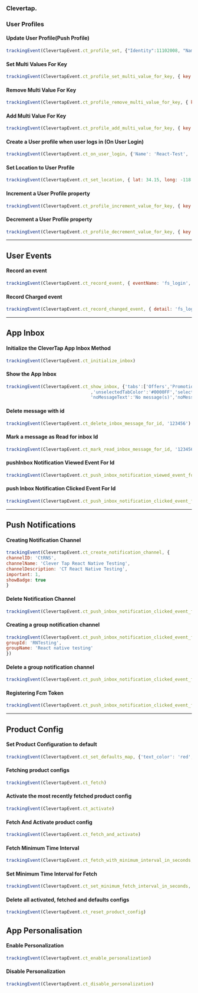 ### Clevertap.

### User Profiles

#### Update User Profile(Push Profile)

```javascript
trackingEvent(ClevertapEvent.ct_profile_set, {"Identity":11102008, "Name":"React-Test Profile","Email":"r@gmail.com","Gender":"Male","DOB":"1995-10-14", "custom":1.73})
```

#### Set Multi Values For Key 

```javascript
trackingEvent(ClevertapEvent.ct_profile_set_multi_value_for_key, { key: 'letters', value: ['a', 'b', 'c'] })
```

#### Remove Multi Value For Key 

```javascript
trackingEvent(ClevertapEvent.ct_profile_remove_multi_value_for_key, { key: 'letters', value: 'b' })
```

#### Add Multi Value For Key

```javascript 
trackingEvent(ClevertapEvent.ct_profile_add_multi_value_for_key, { key: 'letters', value: 'd' })
```

#### Create a User profile when user logs in (On User Login)

```javascript
trackingEvent(ClevertapEvent.ct_on_user_login, {'Name': 'React-Test', 'Identity': '11102008', 'Email': 'r@gmail.com', 'custom1': 43})
```

#### Set Location to User Profile

```javascript
trackingEvent(ClevertapEvent.ct_set_location, { lat: 34.15, long: -118.20 })
```

#### Increment a User Profile property

```javascript
trackingEvent(ClevertapEvent.ct_profile_increment_value_for_key, { key: 'score', value: 1 })
```

#### Decrement a User Profile property

```javascript 
trackingEvent(ClevertapEvent.ct_profile_decrement_value_for_key, { key: 'score', value: 1 })
```

-----------

## User Events

#### Record an event  

```javascript
trackingEvent(ClevertapEvent.ct_record_event, { eventName: 'fs_login', evenData: {} })
```

#### Record Charged event

```javascript 
trackingEvent(ClevertapEvent.ct_record_changed_event, { detail: 'fs_login', items: [] })
```

-----------

## App Inbox

#### Initialize the CleverTap App Inbox Method

```javascript 
trackingEvent(ClevertapEvent.ct_initialize_inbox)
```

#### Show the App Inbox

```javascript
trackingEvent(ClevertapEvent.ct_show_inbox, {'tabs':['Offers','Promotions'],'navBarTitle':'My App Inbox','navBarTitleColor':'#FF0000','navBarColor':'#FFFFFF','inboxBackgroundColor':'#AED6F1','backButtonColor':'#00FF00'
                                ,'unselectedTabColor':'#0000FF','selectedTabColor':'#FF0000','selectedTabIndicatorColor':'#000000',
                                'noMessageText':'No message(s)','noMessageTextColor':'#FF0000'})
 ```

#### Delete message with id

```javascript 
trackingEvent(ClevertapEvent.ct_delete_inbox_message_for_id, '123456')	
```

#### Mark a message as Read for inbox Id

```javascript
trackingEvent(ClevertapEvent.ct_mark_read_inbox_message_for_id, '123456')	
```

#### pushInbox Notification Viewed Event For Id

```javascript 
trackingEvent(ClevertapEvent.ct_push_inbox_notification_viewed_event_for_id, '123456')
```

#### push Inbox Notification Clicked Event For Id

```javascript 
trackingEvent(ClevertapEvent.ct_push_inbox_notification_clicked_event_for_id, '123456')		
```

-----------

## Push Notifications

#### Creating Notification Channel

```javascript 
trackingEvent(ClevertapEvent.ct_create_notification_channel, {
channelID: 'CtRNS',
channelName: 'Clever Tap React Native Testing',
channelDescription: 'CT React Native Testing',
important: 1,
showBadge: true
}	
```

#### Delete Notification Channel

```javascript 
trackingEvent(ClevertapEvent.ct_push_inbox_notification_clicked_event_for_id, 'RNTesting')		
```

#### Creating a group notification channel

```javascript 
trackingEvent(ClevertapEvent.ct_push_inbox_notification_clicked_event_for_id, {
groupId: 'RNTesting',
groupName: 'React native testing'
})		
```

#### Delete a group notification channel

```javascript 
trackingEvent(ClevertapEvent.ct_push_inbox_notification_clicked_event_for_id, 'RNTesting')			
```

#### Registering Fcm Token

```javascript 
trackingEvent(ClevertapEvent.ct_push_inbox_notification_clicked_event_for_id, 'fcm_token')	
```

-----------

## Product Config 

#### Set Product Configuration to default

```javascript 
trackingEvent(ClevertapEvent.ct_set_defaults_map, {'text_color': 'red', 'msg_count': 100, 'price': 100.50, 'is_shown': true, 'json': '{"key":"val"}'})
```

#### Fetching product configs

```javascript 
trackingEvent(ClevertapEvent.ct_fetch)
```

#### Activate the most recently fetched product config

```javascript 
trackingEvent(ClevertapEvent.ct_activate)
```

#### Fetch And Activate product config

```javascript 
trackingEvent(ClevertapEvent.ct_fetch_and_activate)
```

#### Fetch Minimum Time Interval

```javascript 
trackingEvent(ClevertapEvent.ct_fetch_with_minimum_interval_in_seconds, 60)
```

#### Set Minimum Time Interval for Fetch 

```javascript 
trackingEvent(ClevertapEvent.ct_set_minimum_fetch_interval_in_seconds, 60)
```

#### Delete all activated, fetched and defaults configs

```javascript 
trackingEvent(ClevertapEvent.ct_reset_product_config)
```

## App Personalisation

#### Enable Personalization

```javascript 
trackingEvent(ClevertapEvent.ct_enable_personalization)		
```

#### Disable Personalization

```javascript 
trackingEvent(ClevertapEvent.ct_disable_personalization)	
```
